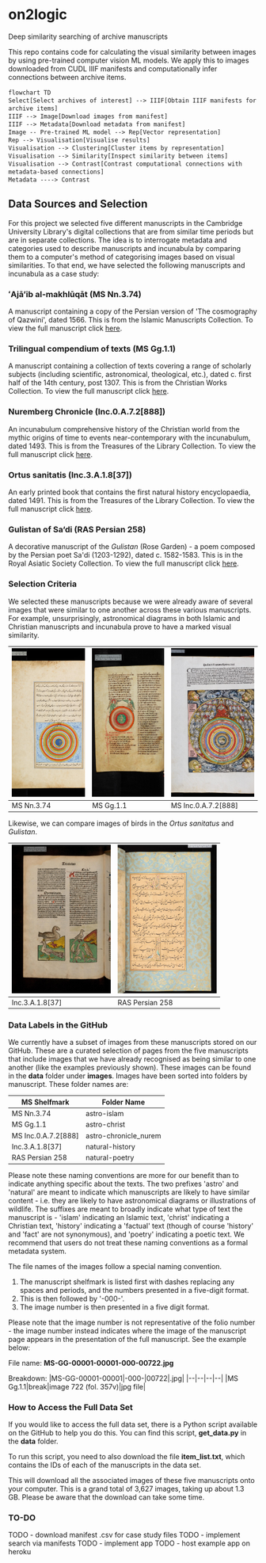 # on2logic

Deep similarity searching of archive manuscripts

This repo contains code for calculating the visual similarity between images by using pre-trained computer vision ML models. We apply this to images downloaded from CUDL IIIF manifests and computationally infer connections between archive items.

```mermaid
flowchart TD
Select[Select archives of interest] --> IIIF[Obtain IIIF manifests for archive items]
IIIF --> Image[Download images from manifest]
IIIF --> Metadata[Download metadata from manifest]
Image -- Pre-trained ML model --> Rep[Vector representation]
Rep --> Visualisation[Visualise results]
Visualisation --> Clustering[Cluster items by representation]
Visualisation --> Similarity[Inspect similarity between items]
Visualisation --> Contrast[Contrast computational connections with metadata-based connections]
Metadata ----> Contrast
```

## Data Sources and Selection

For this project we selected five different manuscripts in the Cambridge University Library's digital collections that are from similar time periods but are in separate collections.  The idea is to interrogate metadata and categories used to describe manuscripts and incunabula by comparing them to a computer's method of categorising images based on visual similarities.  To that end, we have selected the following manuscripts and incunabula as a case study:

### ʻAjāʼib al-makhlūqāt (MS Nn.3.74)

A manuscript containing a copy of the Persian version of 'The cosmography of Qazwini', dated 1566.  This is from the Islamic Manuscripts Collection.  To view the full manuscript click [here](https://cudl.lib.cam.ac.uk/view/MS-NN-00003-00074/).

### Trilingual compendium of texts (MS Gg.1.1)

A manuscript containing a collection of texts covering a range of scholarly subjects (including scientific, astronomical, theological, etc.), dated c. first half of the 14th century, post 1307.  This is from the Christian Works Collection.   To view the full manuscript click [here](https://cudl.lib.cam.ac.uk/view/MS-GG-00001-00001/).

### Nuremberg Chronicle (Inc.0.A.7.2[888])

An incunabulum comprehensive history of the Christian world from the mythic origins of time to events near-contemporary with the incunabulum, dated 1493.  This is from the Treasures of the Library Collection.   To view the full manuscript click [here](https://cudl.lib.cam.ac.uk/view/PR-INC-00000-A-00007-00002-00888/).

### Ortus sanitatis (Inc.3.A.1.8[37])

An early printed book that contains the first natural history encyclopaedia, dated 1491.  This is from the Treasures of the Library Collection.   To view the full manuscript click [here](https://cudl.lib.cam.ac.uk/view/PR-INC-00003-A-00001-00008-00037/).

### Gulistan of Sa‘di (RAS Persian 258)

A decorative manuscript of the *Gulistan* (Rose Garden) - a poem composed by the Persian poet Sa'di (1203-1292), dated c. 1582-1583.  This is in the Royal Asiatic Society Collection.   To view the full manuscript click [here](https://cudl.lib.cam.ac.uk/view/MS-RAS-00258/).

### Selection Criteria

We selected these manuscripts because we were already aware of several images that were similar to one another across these various manuscripts.  For example, unsurprisingly, astronomical diagrams in both Islamic and Christian manuscripts and incunabula prove to have a marked visual similarity.

|<img src="https://github.com/wjm41/on2logic/blob/data-add/data/images/astro-islam/MS-NN-00003-00074-000-00027.jpg?raw=true" alt="diagram of the heavens in MS Nn.3.74" width="200" height="300" style="object-fit:cover"/>|<img src="https://github.com/wjm41/on2logic/blob/data-add/data/images/astro-christ/MS-GG-00001-00001-000-00724.jpg?raw=true" width="200" height="300" style="object-fit:cover"/>|<img src="https://github.com/wjm41/on2logic/blob/data-add/data/images/astro-chronicle_nurem/PR-INC-00000-A-00007-00002-00888-000-00056.jpg?raw=true" alt="diagram of the heavens in Inc.0.A.7.2[888]" width="200" height="300" style="object-fit:cover"/>|
|--|--|--|
|MS Nn.3.74|MS Gg.1.1|MS Inc.0.A.7.2[888]|

Likewise, we can compare images of birds in the *Ortus sanitatus* and *Gulistan*.

|<img src="https://github.com/wjm41/on2logic/blob/data-add/data/images/natural-history/PR-INC-00003-A-00001-00008-00037-000-00604.jpg?raw=true" alt="entry describing various birds in the Ortus Sanitatus" width="200" height="300" style="object-fit:cover"/>|<img src="https://github.com/wjm41/on2logic/blob/data-add/data/images/natural-poetry/MS-RAS-00258-000-00194.jpg?raw=true" alt="decorated page in the Gulistan" width="200" height="300" style="object-fit:cover"/>|
|--|--|
|Inc.3.A.1.8[37]|RAS Persian 258|

### Data Labels in the GitHub

We currently have a subset of images from these manuscripts stored on our GitHub.  These are a curated selection of pages from the five manuscripts that include images that we have already recognised as being similar to one another (like the examples previously shown).  These images can be found in the **data** folder under **images**.  Images have been sorted into folders by manuscript.  These folder names are:

|MS Shelfmark|Folder Name|
|--|--|
|MS Nn.3.74|astro-islam|
|MS Gg.1.1|astro-christ|
|MS Inc.0.A.7.2[888]|astro-chronicle_nurem|
|Inc.3.A.1.8[37]|natural-history|
|RAS Persian 258|natural-poetry|

Please note these naming conventions are more for our benefit than to indicate anything specific about the texts.  The two  prefixes  'astro' and 'natural' are meant to indicate  which manuscripts are likely to have similar content - i.e. they are likely to have astronomical diagrams or illustrations of wildlife.  The suffixes are meant to broadly indicate what type of text the manuscript is - 'islam' indicating an Islamic text, 'christ' indicating a Christian text, 'history' indicating a 'factual' text (though of course 'history' and 'fact' are not synonymous), and 'poetry' indicating a poetic text.  We recommend that users do not treat these naming conventions as a formal metadata system.

The file names of the images follow a special naming convention.  

1. The manuscript shelfmark is listed first with dashes replacing any spaces and periods, and the numbers  presented in a five-digit format.  
2. This is then followed by '-000-'.
3. The image number is then presented in a five digit format.  

Please note that the image number is not representative of the folio number - the image number instead indicates where the image of the manuscript page appears in the presentation of the full manuscript.  See the example below:

File name: **MS-GG-00001-00001-000-00722.jpg**

Breakdown:
|MS-GG-00001-00001|-000-|00722|.jpg|
|--|--|--|--|
|MS Gg.1.1|break|image 722 (fol. 357v)|jpg file|

### How to Access the Full Data Set

If you would like to access the full data set, there is a Python script available on the GitHub to help you do this.  You can find this script, **get_data.py** in the **data** folder.

To run this script, you need to also download the file **item_list.txt**, which contains the IDs of each of the manuscripts in the data set.

This will download all the associated images of these five manuscripts onto your computer.  This is a grand total of 3,627 images, taking up about 1.3 GB.  Please be aware that the download can take some time.

### TO-DO

TODO - download manifest .csv for case study files
TODO - implement search via manifests
TODO - implement app
TODO - host example app on heroku